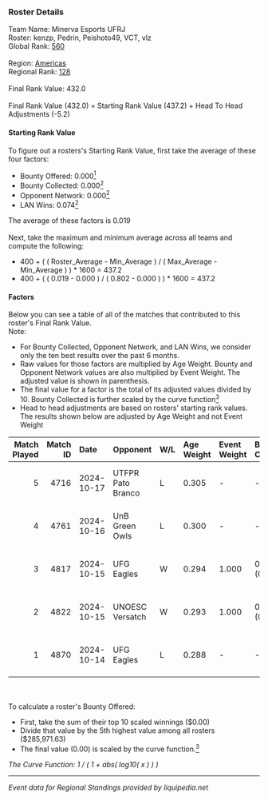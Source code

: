 ### Roster Details<br />
Team Name: Minerva Esports UFRJ<br />
Roster: kenzp, Pedrin, Peishoto49, VCT, vlz<br />
Global Rank: [560](../../standings_global_2025_02_28.md)<br />
<br />
Region: [Americas]( ../../standings_americas_2025_02_28.md)<br />
Regional Rank: [128]( ../../standings_americas_2025_02_28.md)<br />
<br />
Final Rank Value:  432.0<br />
<br />
Final Rank Value (432.0) = Starting Rank Value (437.2) + Head To Head Adjustments (-5.2)<br />

#### Starting Rank Value<br />
To figure out a rosters's Starting Rank Value, first take the average of these four factors:<br />
- Bounty Offered: 0.000[<sup>1</sup>](#table2)
- Bounty Collected: 0.000[<sup>2</sup>](#table1)
- Opponent Network: 0.000[<sup>2</sup>](#table1)
- LAN Wins: 0.074[<sup>2</sup>](#table1)

The average of these factors is 0.019<br />
<br />
Next, take the maximum and minimum average across all teams and compute the following:<br />
- 400 + ( ( Roster_Average - Min_Average ) / ( Max_Average - Min_Average ) ) * 1600 = 437.2
- 400 + ( ( 0.019 - 0.000 ) / ( 0.802 - 0.000 ) ) * 1600 = 437.2


#### Factors<br />
Below you can see a table of all of the matches that contributed to this roster's Final Rank Value.<br />
Note:<br />

- For Bounty Collected, Opponent Network, and LAN Wins, we consider only the ten best results over the past 6 months.
- Raw values for those factors are multiplied by Age Weight. Bounty and Opponent Network values are also multiplied by Event Weight. The adjusted value is shown in parenthesis.
- The final value for a factor is the total of its adjusted values divided by 10. Bounty Collected is further scaled by the curve function[<sup>3</sup>](#curveFunction)
- Head to head adjustments are based on rosters' starting rank values. The results shown below are adjusted by Age Weight and not Event Weight
<span id="table1"></span><br />


| Match Played | Match ID | Date       | Opponent          | W/L | Age Weight | Event Weight | Bounty Collected | Opponent Network | LAN Wins  | H2H Adj. | Roster                              |
| -: | -: | :- | :- | :- | :- | :- | :- | :- | :- | -: | :- |
|            5 |     4716 | 2024-10-17 | UTFPR Pato Branco | L   | 0.305      | -            | -                | -                | -         |    -4.54 | kenzp, Pedrin, Peishoto49, VCT, vlz |
|            4 |     4761 | 2024-10-16 | UnB Green Owls    | L   | 0.300      | -            | -                | -                | -         |    -4.39 | kenzp, Pedrin, Peishoto49, VCT, vlz |
|            3 |     4817 | 2024-10-15 | UFG Eagles        | W   | 0.294      | 1.000        | 0.000 (0.000)    | 0.014 (0.004)    | 1 (0.294) |     4.39 | kenzp, Pedrin, Peishoto49, VCT, vlz |
|            2 |     4822 | 2024-10-15 | UNOESC Versatch   | W   | 0.293      | 1.000        | 0.000 (0.000)    | 0.000 (0.000)    | 1 (0.293) |     4.14 | kenzp, Pedrin, Peishoto49, VCT, vlz |
|            1 |     4870 | 2024-10-14 | UFG Eagles        | L   | 0.288      | -            | -                | -                | -         |    -4.76 | kenzp, Pedrin, Peishoto49, VCT, vlz |

<br />
<span id="table2"></span><br />
To calculate a roster's Bounty Offered:<br />

- First, take the sum of their top 10 scaled winnings ($0.00)
- Divide that value by the 5th highest value among all rosters ($285,971.63)
- The final value (0.00) is scaled by the curve function.[<sup>3</sup>](#curveFunction)

<span id="curveFunction"></span>_The Curve Function: 1 / ( 1 + abs( log10( x ) ) )_<br />

---
_Event data for Regional Standings provided by liquipedia.net_<br />
